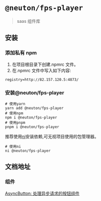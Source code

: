 # `@neuton/fps-player`

> saas 组件库

## 安装

### 添加私有 npm

1. 在项目根目录下创建.npmrc 文件。
2. 在.npmrc 文件中写入如下内容:

```
registry=http://82.157.120.5:4873/
```

### 安装@neuton/fps-player

```
# 使用yarn
yarn add @neuton/fps-player
# 使用npm
npm i @neuton/fps-player
# 使用pnpm
pnpm i @neuton/fps-player
```

推荐使用[ni](https://github.com/antfu/ni#ni)安装依赖,可无视项目使用的包管理器。

```
# 使用ni
ni @neuton/fps-player
```

## 文档地址

### 组件

[AsyncButton: 处理异步请求的按钮组件](https://e.gitee.com/ningdongyiliao/repos/ningdongyiliao/neuton-toolkit/tree/master/packages/saas/ui/src/components/async-button)
